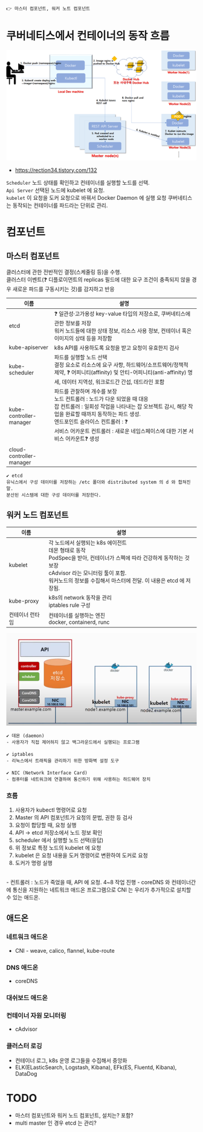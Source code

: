 ```
👉 마스터 컴포넌트, 워커 노트 컴포넌트
```

# 쿠버네티스에서 컨테이너의 동작 흐름
![쿠버네티스 동작 흐름](images/k8s_flow.png)
- https://rection34.tistory.com/132

`Scheduler` 노드 상태를 확인하고 컨테이너를 실행할 노드를 선택.</br>
`Api Server` 선택된 노드에 kubelet 에 요청.</br>
`kubelet` 이 요청을 도커 요청으로 바꿔서 Docker Daemon 에 실행 요청
쿠버네티스는 동작되는 컨테이너를 파드라는 단위로 관리.

# 컴포넌트
## 마스터 컴포넌트
클러스터에 관한 전반적인 결정(스케줄링 등)을 수행. </br>
클러스터 이벤트(❓ 디플로이먼트의 replicas 필드에 대한 요구 조건이 충족되지 않을 경우 새로운 파드를 구동시키는 것)를 감지하고 반응

| 이름 | 설명 |
| -- | -- |
| etcd | ❓ 일관성·고가용성 key-value 타입의 저장소로, 쿠버네티스에 관한 정보를 저장</br> 워커 노드들에 대한 상태 정보, 리소스 사용 정보, 컨테이너 혹은 이미지의 상태 등을 저장함|
| kube-apiserver | k8s API를 사용하도록 요청을 받고 요청이 유효한지 검사 |
| kube-scheduler | 파드를 실행할 노드 선택 </br> 결정 요소로 리소스에 요구 사항, 하드웨어/소프트웨어/정책적 제약, ❓ 어피니티(affinity) 및 안티-어피니티(anti-affinity) 명세, 데이터 지역성, 워크로드간 간섭, 데드라인 포함|
| kube-controller-manager | 파드를 관찰하며 개수를 보장 </br> 노드 컨트롤러 : 노드가 다운 되었을 때 대응 </br> 잡 컨트롤러 : 일회성 작업을 나타내는 잡 오브젝트 감시, 해당 작업을 완료할 때까지 동작하는 파드 생성. </br> 엔드포인트 슬라이스 컨트롤러 : ❓ </br> 서비스 어카운트 컨트롤러 : 새로운 네임스페이스에 대한 기본 서비스 어카운트❓ 생성|
| cloud-controller-manager |  |

```
✔ etcd
유닉스에서 구성 데이터를 저장하는 /etc 폴더와 distributed system 의 d 와 합쳐진 말.
분산된 시스템에 대한 구성 데이터를 저장한다.
```

## 워커 노드 컴포넌트
| 이름 | 설명 |
| -- | -- |
| kubelet | 각 노드에서 실행되는 k8s 에이전트 </br> 데몬 형태로 동작 </br> PodSpec을 받아, 컨테이너가 스펙에 따라 건강하게 동작하는 것 보장 </br> cAdvisor 라는 모니터링 툴이 포함. </br> 워커노드의 정보를 수집해서 마스터에 전달. 이 내용은 etcd 에 저장됨. |
| kube-proxy | k8s의 network 동작을 관리 </br> iptables rule 구성 |
| 컨테이너 런타임 | 컨테이너를 실행하는 엔진 </br> docker, containerd, runc |

![](images/k8s_arch.png)

```
✔ 데몬 (daemon)
- 사용자가 직접 제어하지 않고 백그라운드에서 실행되는 프로그램

✔ iptables
- 리눅스에서 트래픽을 관리하기 위한 방화벽 설정 도구

✔ NIC (Network Interface Card)
- 컴퓨터를 네트워크에 연결하여 통신하기 위해 사용하는 하드웨어 장치
```

### 흐름
1. 사용자가 kubectl 명령어로 요청 
2. Master 의 API 컴포넌트가 요청의 문법, 권한 등 검사
3. 요청이 합당할 때, 요청 실행
4. API -> etcd 저장소에서 노드 정보 확인
5. scheduler 에서 실행할 노드 선택(응답)
6. 위 정보로 특정 노드의 kubelet 에 요청
7. kubelet 은 요청 내용을 도커 명령어로 변환하여 도커로 요청
8. 도커가 명령 실행
</br>
- 컨트롤러 : 노드가 죽었을 때, API 에 요청. 4~8 작업 진행
- coreDNS 와 컨테이너간에 통신을 지원하는 네트워크 애드온 프로그램으로 CNI 는 우리가 추가적으로 설치할 수 있는 애드온.

## 애드온
### 네트워크 애드온
- CNI - weave, calico, flannel, kube-route

### DNS 애드온
- coreDNS

### 대쉬보드 애드온
### 컨테이너 자원 모니터링
- cAdvisor
### 클러스터 로깅
- 컨테이너 로그, k8s 운영 로그들을 수집해서 중앙화
- ELK(ELasticSearch, Logstash, Kibana), 
EFk(ES, Fluentd, Kibana), DataDog

# TODO
- 마스터 컴포넌트와 워커 노드 컴포넌트, 설치는? 포함?
- multi master 인 경우 etcd 는 관리?